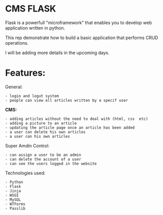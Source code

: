 # CMS FLASK
Flask is a powerfull "microframework" that enables you to develop web application written in python.

This rep demonstrate how to build a basic application that performs CRUD operations.

I will be adding more details in the upcoming days.

# Features:

General:
   
    - login and logut system    
    - people can view all articles written by a specif user
  
__CMS:__

    - adding articles without the need to deal with (html, css  etc)
    - adding a picture to an article
    - updating the article page once an article has been added
    - a user can delete his own articles
    - a user can his own articles 
  
Super Amdin Control:

    - can assign a user to be an admin
    - can delete the account of a user
    - can see the users logged in the website


Technologies used:

    - Python
    - Flask
    - Jinja
    - WSGI
    - MySQL
    - WTForms
    - Passlib